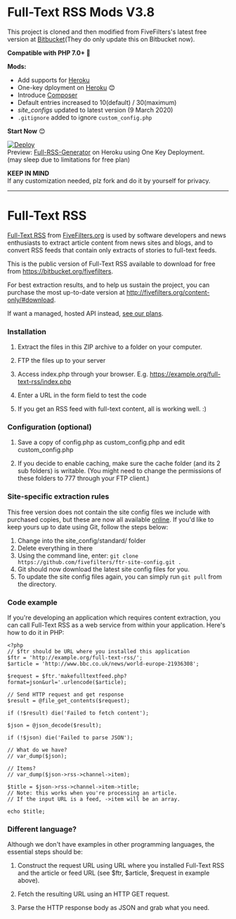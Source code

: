 # Full-Text RSS Mods V3.8

This project is cloned and then modified from FiveFilters's latest free version at [Bitbucket](https://bitbucket.org/fivefilters/full-text-rss/src/master/)(They do only update this on Bitbucket now).

**Compatible with PHP 7.0+ 🤣**

**Mods:**

- Add supports for [Heroku](https://heroku.com)
- One-key dployment on [Heroku](https://heroku.com/deploy?template=https://github.com/reycn/full-text-rss) 😊
- Introduce [Composer](https://getcomposer.org/)
- Default entries increased to 10(default) / 30(maximum)
- _site_configs_ updated to latest version (9 March 2020)
- `.gitignore` added to ignore `custom_config.php`

**Start Now** 😊

[![Deploy](https://www.herokucdn.com/deploy/button.png)](https://heroku.com/deploy?template=https://github.com/FishSlide/full-text-rss)  
Preview: [Full-RSS-Generator](https://full-rss-generator.herokuapp.com/) on Heroku using One Key Deployment.  
(may sleep due to limitations for free plan)

**KEEP IN MIND**  
If any customization needed, plz fork and do it by yourself for privacy.

---

# Full-Text RSS

[Full-Text RSS](https://fivefilters.org/content-only/) from [FiveFilters.org](https://fivefilters.org) is used by software developers and news enthusiasts to extract article content from news sites and blogs, and to convert RSS feeds that contain only extracts of stories to full-text feeds.

This is the public version of Full-Text RSS available to download for free from <https://bitbucket.org/fivefilters>.

For best extraction results, and to help us sustain the project, you can purchase the most up-to-date version at <http://fivefilters.org/content-only/#download>.

If want a managed, hosted API instead, [see our plans](https://rapidapi.com/fivefilters/api/full-text-rss/pricing).

### Installation

1. Extract the files in this ZIP archive to a folder on your computer.

2. FTP the files up to your server

3. Access index.php through your browser. E.g. https://example.org/full-text-rss/index.php

4. Enter a URL in the form field to test the code

5. If you get an RSS feed with full-text content, all is working well. :)

### Configuration (optional)

1. Save a copy of config.php as custom_config.php and edit custom_config.php

2. If you decide to enable caching, make sure the cache folder (and its 2 sub folders) is writable. (You might need to change the permissions of these folders to 777 through your FTP client.)

### Site-specific extraction rules

This free version does not contain the site config files we include with purchased copies, but these are now all available [online](https://github.com/fivefilters/ftr-site-config). If you'd like to keep yours up to date using Git, follow the steps below:

1. Change into the site_config/standard/ folder
2. Delete everything in there
3. Using the command line, enter: `git clone https://github.com/fivefilters/ftr-site-config.git .`
4. Git should now download the latest site config files for you.
5. To update the site config files again, you can simply run `git pull` from the directory.

### Code example

If you're developing an application which requires content extraction, you can call Full-Text RSS as a web service from within your application. Here's how to do it in PHP:

    <?php
    // $ftr should be URL where you installed this application
    $ftr = 'http://example.org/full-text-rss/';
    $article = 'http://www.bbc.co.uk/news/world-europe-21936308';

    $request = $ftr.'makefulltextfeed.php?format=json&url='.urlencode($article);

    // Send HTTP request and get response
    $result = @file_get_contents($request);

    if (!$result) die('Failed to fetch content');

    $json = @json_decode($result);

    if (!$json) die('Failed to parse JSON');

    // What do we have?
    // var_dump($json);

    // Items?
    // var_dump($json->rss->channel->item);

    $title = $json->rss->channel->item->title;
    // Note: this works when you're processing an article.
    // If the input URL is a feed, ->item will be an array.

    echo $title;

### Different language?

Although we don't have examples in other programming languages, the essential steps should be:

1. Construct the request URL using URL where you installed Full-Text RSS and the article or feed URL (see $ftr, $article, \$request in example above).

2. Fetch the resulting URL using an HTTP GET request.

3. Parse the HTTP response body as JSON and grab what you need.
